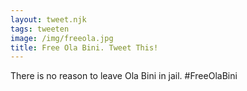 ```yaml
---
layout: tweet.njk
tags: tweeten
image: /img/freeola.jpg
title: Free Ola Bini. Tweet This!
---
```

There is no reason to leave Ola Bini in jail. #FreeOlaBini
